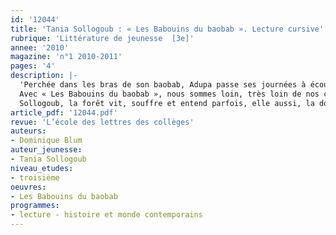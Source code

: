 ```yaml
---
id: '12044'
title: 'Tania Sollogoub : « Les Babouins du baobab ». Lecture cursive'
rubrique: 'Littérature de jeunesse  [3e]'
annee: '2010'
magazine: 'n°1 2010-2011'
pages: '4'
description: |-
  'Perchée dans les bras de son baobab, Adupa passe ses journées à écouter le chant de la jungle. Elle parle aux arbres. Elle est la fille de la forêt. Cela fait sept ans qu’elle est arrivée au village indien des Mbayas, sur les bords de l’Orénoque. Adupa a vu ce que les autres ignorent encore. Le cœur de la jungle saigne depuis plusieurs semaines : le chemin de fer des Blancs détruit les arbres, les animaux, les Indiens, peut-être même le souffle du monde. Personne ne veut la croire. Personne, en dehors des babouins du baobab. Eux savent. C’est la guerre. Ils vont devoir agir.
  Avec « Les Babouins du baobab », nous sommes loin, très loin de nos contrées, en Amazonie, dans la forêt immense, le long de l’Orénoque. Mais, dans le roman de Tania
  Sollogoub, la forêt vit, souffre et entend parfois, elle aussi, la douleur des hommes et des femmes. Car elle aussi a commencé à mourir...'
article_pdf: '12044.pdf'
revue: 'L’école des lettres des collèges'
auteurs:
- Dominique Blum
auteur_jeunesse:
- Tania Sollogoub
niveau_etudes:
- troisième
oeuvres:
- Les Babouins du baobab
programmes:
- lecture - histoire et monde contemporains
---
```

